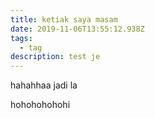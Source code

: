 ```yaml
---
title: ketiak saya masam
date: 2019-11-06T13:55:12.938Z
tags:
  - tag
description: test je
---
```

hahahhaa jadi la



hohohohohohi
